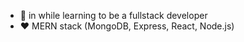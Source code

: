 - 🌱 in while learning to be a fullstack developer
- ❤️ MERN stack (MongoDB, Express, React, Node.js)
